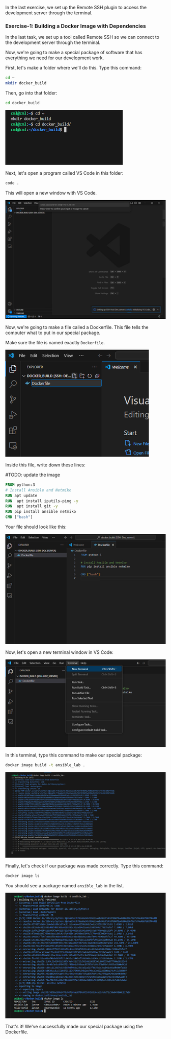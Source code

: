 In the last exercise, we set up the Remote SSH plugin to access the development server through the terminal.

### Exercise-1: Building a Docker Image with Dependencies

In the last task, we set up a tool called Remote SSH so we can connect to the development server through the terminal.

Now, we're going to make a special package of software that has everything we need for our development work. 

First, let's make a folder where we'll do this. Type this command:

```sh
cd ~
mkdir docker_build
```

Then, go into that folder:

```sh
cd docker_build
```

![alt text](image-14.png)

Next, let's open a program called VS Code in this folder:

```sh
code .
```

This will open a new window with VS Code.

![alt text](image-15.png)

Now, we're going to make a file called a Dockerfile. This file tells the computer what to put in our special package. 

Make sure the file is named exactly `Dockerfile`.

![alt text](image-17.png)

Inside this file, write down these lines:

#TODO: update the image
```dockerfile
FROM python:3
# Install Ansible and Netmiko
RUN apt update
RUN  apt install iputils-ping -y
RUN  apt install git -y
RUN pip install ansible netmiko
CMD ["bash"]
```

Your file should look like this:

![alt text](image-18.png)

Now, let's open a new terminal window in VS Code:

![alt text](image-19.png)

In this terminal, type this command to make our special package:

```sh
docker image build -t ansible_lab .
```

![alt text](image-20.png)

Finally, let's check if our package was made correctly. Type this command:

```sh
docker image ls
```

You should see a package named `ansible_lab` in the list.

![alt text](image-21.png)

That's it! We've successfully made our special package using the Dockerfile.